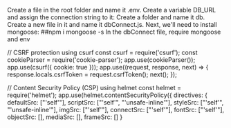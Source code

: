 Create a file in the root folder and name it .env.
Create a variable DB_URL and assign the connection string to it:
Create a folder and name it db.
Create a new file in it and name it dbConnect.js.
Next, we'll need to install mongoose:
    ##npm i mongoose -s
In the dbConnect file, require mongoose and env


// CSRF protection using csurf
const csurf = require('csurf');
const cookieParser = require('cookie-parser');
app.use(cookieParser());
app.use(csurf({ cookie: true }));
app.use((request, response, next) => {
  response.locals.csrfToken = request.csrfToken();
  next();
});

// Content Security Policy (CSP) using helmet
const helmet = require('helmet');
app.use(helmet.contentSecurityPolicy({
  directives: {
    defaultSrc: ["'self'"],
    scriptSrc: ["'self'", "'unsafe-inline'"],
    styleSrc: ["'self'", "'unsafe-inline'"],
    imgSrc: ["'self'"],
    connectSrc: ["'self'"],
    fontSrc: ["'self'"],
    objectSrc: [],
    mediaSrc: [],
    frameSrc: []
  }